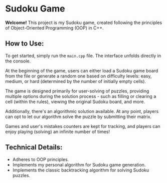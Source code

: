 # Sudoku Game

**Welcome!** This project is my Sudoku game, created following the principles of Object-Oriented Programming (OOP) in C++.

## How to Use:

To get started, simply run the `main.cpp` file. The interface unfolds directly in the console.

At the beginning of the game, users can either load a Sudoku game board from the file or generate a random one based on difficulty levels: easy, medium, or hard (determined by the number of initially empty cells).

The game is designed primarily for user-solving of puzzles, providing multiple options during the solution process - such as filling or clearing a cell (within the rules), viewing the original Sudoku board, and more.

Additionally, there's an algorithmic solution available. At any point, players can opt to let our algorithm solve the puzzle by submitting their matrix.

Games and user's mistakes counters are kept for tracking, and players can enjoy playing (solving) an infinite number of times!

## Technical Details:

- Adheres to OOP principles.
- Implements my personal algorithm for Sudoku game generation.
- Implements the classic backtracking algorithm for solving Sudoku puzzles.
